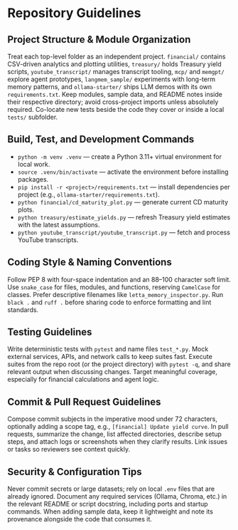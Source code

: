 # Repository Guidelines

## Project Structure & Module Organization
Treat each top-level folder as an independent project. `financial/` contains CSV-driven analytics and plotting utilities, `treasury/` holds Treasury yield scripts, `youtube_transcript/` manages transcript tooling, `mcp/` and `memgpt/` explore agent prototypes, `langmem_sample/` experiments with long-term memory patterns, and `ollama-starter/` ships LLM demos with its own `requirements.txt`. Keep modules, sample data, and README notes inside their respective directory; avoid cross-project imports unless absolutely required. Co-locate new tests beside the code they cover or inside a local `tests/` subfolder.

## Build, Test, and Development Commands
- `python -m venv .venv` — create a Python 3.11+ virtual environment for local work.
- `source .venv/bin/activate` — activate the environment before installing packages.
- `pip install -r <project>/requirements.txt` — install dependencies per project (e.g., `ollama-starter/requirements.txt`).
- `python financial/cd_maturity_plot.py` — generate current CD maturity plots.
- `python treasury/estimate_yields.py` — refresh Treasury yield estimates with the latest assumptions.
- `python youtube_transcript/youtube_transcript.py` — fetch and process YouTube transcripts.

## Coding Style & Naming Conventions
Follow PEP 8 with four-space indentation and an 88–100 character soft limit. Use `snake_case` for files, modules, and functions, reserving `CamelCase` for classes. Prefer descriptive filenames like `letta_memory_inspector.py`. Run `black .` and `ruff .` before sharing code to enforce formatting and lint standards.

## Testing Guidelines
Write deterministic tests with `pytest` and name files `test_*.py`. Mock external services, APIs, and network calls to keep suites fast. Execute suites from the repo root (or the project directory) with `pytest -q`, and share relevant output when discussing changes. Target meaningful coverage, especially for financial calculations and agent logic.

## Commit & Pull Request Guidelines
Compose commit subjects in the imperative mood under 72 characters, optionally adding a scope tag, e.g., `[financial] Update yield curve`. In pull requests, summarize the change, list affected directories, describe setup steps, and attach logs or screenshots when they clarify results. Link issues or tasks so reviewers see context quickly.

## Security & Configuration Tips
Never commit secrets or large datasets; rely on local `.env` files that are already ignored. Document any required services (Ollama, Chroma, etc.) in the relevant README or script docstring, including ports and startup commands. When adding sample data, keep it lightweight and note its provenance alongside the code that consumes it.
